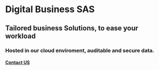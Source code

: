 # Digital Business SAS

## Tailored business Solutions, to ease your workload

### Hosted in our cloud enviroment, auditable and secure data.



#### [Contact US](https://digitalbusinesssas.com)
